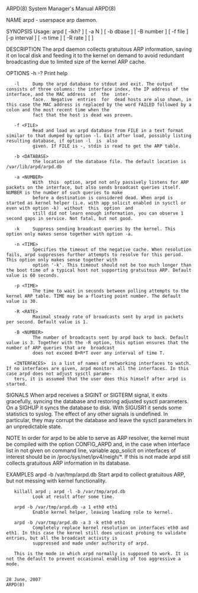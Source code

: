 ARPD(8)                                                                          System Manager's Manual                                                                          ARPD(8)

NAME
       arpd - userspace arp daemon.

SYNOPSIS
       Usage: arpd [ -lkh? ] [ -a N ] [ -b dbase ] [ -B number ] [ -f file ] [-p interval ] [ -n time ] [ -R rate ] [ <INTERFACES> ]

DESCRIPTION
       The  arpd  daemon  collects  gratuitous ARP information, saving it on local disk and feeding it to the kernel on demand to avoid redundant broadcasting due to limited size of the
       kernel ARP cache.

OPTIONS
       -h -?  Print help

       -l     Dump the arpd database to stdout and exit. The output consists of three columns: the interface index, the IP address of the interface, and the MAC address  of  the  inter‐
              face.  Negative  entries  for  dead hosts are also shown, in this case the MAC address is replaced by the word FAILED followed by a colon and the most recent time when the
              fact that the host is dead was proven.

       -f <FILE>
              Read and load an arpd database from FILE in a text format similar to that dumped by option -l. Exit after load, possibly listing resulting database, if option -l  is  also
              given. If FILE is -, stdin is read to get the ARP table.

       -b <DATABASE>
              the location of the database file. The default location is /var/lib/arpd/arpd.db

       -a <NUMBER>
              With  this  option, arpd not only passively listens for ARP packets on the interface, but also sends broadcast queries itself. NUMBER is the number of such queries to make
              before a destination is considered dead. When arpd is started as kernel helper (i.e. with app_solicit enabled in sysctl or even with option -k)  without  this  option  and
              still did not learn enough information, you can observe 1 second gaps in service. Not fatal, but not good.

       -k     Suppress sending broadcast queries by the kernel. This option only makes sense together with option -a.

       -n <TIME>
              Specifies the timeout of the negative cache. When resolution fails, arpd suppresses further attempts to resolve for this period. This option only makes sense together with
              option '-k'. This timeout should not be too much longer than the boot time of a typical host not supporting gratuitous ARP. Default value is 60 seconds.

       -p <TIME>
              The time to wait in seconds between polling attempts to the kernel ARP table. TIME may be a floating point number. The default value is 30.

       -R <RATE>
              Maximal steady rate of broadcasts sent by arpd in packets per second. Default value is 1.

       -B <NUMBER>
              The number of broadcasts sent by arpd back to back. Default value is 3. Together with the -R option, this option ensures that the number of ARP queries that are  broadcast
              does not exceed B+R*T over any interval of time T.

       <INTERFACES>  is a list of names of networking interfaces to watch. If no interfaces are given, arpd monitors all the interfaces. In this case arpd does not adjust sysctl parame‐
       ters, it is assumed that the user does this himself after arpd is started.

SIGNALS
       When arpd receives a SIGINT or SIGTERM signal, it exits gracefully, syncing the database and restoring adjusted sysctl parameters. On a SIGHUP it syncs the database to disk. With
       SIGUSR1  it  sends  some  statistics  to  syslog. The effect of any other signals is undefined. In particular, they may corrupt the database and leave the sysctl parameters in an
       unpredictable state.

NOTE
       In order for arpd to be able to serve as ARP resolver, the kernel must be compiled with the option CONFIG_ARPD and, in the case when interface list in not given on command  line,
       variable app_solicit on interfaces of interest should be in /proc/sys/net/ipv4/neigh/*. If this is not made arpd still collects gratuitous ARP information in its database.

EXAMPLES
       arpd -b /var/tmp/arpd.db
              Start arpd to collect gratuitous ARP, but not messing with kernel functionality.

       killall arpd ; arpd -l -b /var/tmp/arpd.db
              Look at result after some time.

       arpd -b /var/tmp/arpd.db -a 1 eth0 eth1
              Enable kernel helper, leaving leading role to kernel.

       arpd -b /var/tmp/arpd.db -a 3 -k eth0 eth1
              Completely replace kernel resolution on interfaces eth0 and eth1. In this case the kernel still does unicast probing to validate entries, but all the broadcast activity is
              suppressed and made under authority of arpd.

       This is the mode in which arpd normally is supposed to work. It is not the default to prevent occasional enabling of too aggressive a mode.

                                                                                      28 June, 2007                                                                               ARPD(8)
